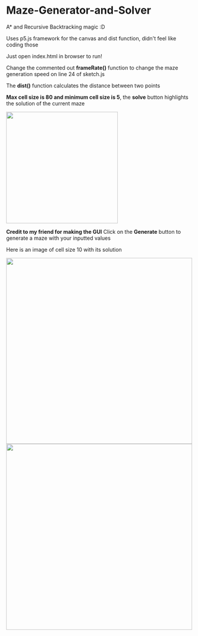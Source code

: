 # Maze-Generator-and-Solver
A* and Recursive Backtracking magic :D

Uses p5.js framework for the canvas and dist function, didn't feel like coding those

Just open index.html in browser to run!

Change the commented out **frameRate()** function to change the maze generation speed on line 24 of sketch.js

The **dist()** function calculates the distance between two points

**Max cell size is 80 and minimum cell size is 5**, the **solve** button highlights the solution of the current maze

<img src="https://user-images.githubusercontent.com/90434651/162615581-ff67e55e-b4a6-47f6-94e7-ddb1dd790116.png" width = 300 height = 300>

**Credit to my friend for making the GUI**
Click on the **Generate** button to generate a maze with your inputted values

Here is an image of cell size 10 with its solution

<img src="https://user-images.githubusercontent.com/90434651/162615552-3578128c-f07b-4207-846c-105e343bc052.png" width = 500 height = 500>

<img src="https://user-images.githubusercontent.com/90434651/162615663-091a471a-9126-4b44-a415-798b7f7cc8ce.png" width = 500 height = 500>


